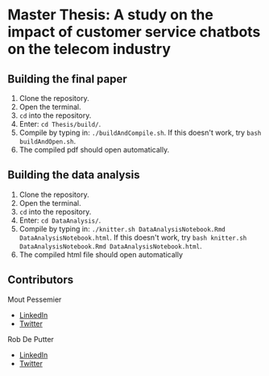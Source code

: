 # Master Thesis: A study on the impact of customer service chatbots on the telecom industry

## Building the final paper
1. Clone the repository.
2. Open the terminal.
3. `cd` into the repository.
4. Enter: `cd Thesis/build/`.
5. Compile by typing in: `./buildAndCompile.sh`. If this doesn't work, try `bash buildAndOpen.sh`.
6. The compiled pdf should open automatically.

## Building the data analysis
1. Clone the repository.
2. Open the terminal.
3. `cd` into the repository.
4. Enter: `cd DataAnalysis/`.
5. Compile by typing in: `./knitter.sh DataAnalysisNotebook.Rmd DataAnalysisNotebook.html`. If this doesn't work, try `bash knitter.sh DataAnalysisNotebook.Rmd DataAnalysisNotebook.html`.
6. The compiled html file should open automatically

## Contributors
Mout Pessemier
- [LinkedIn](https://www.linkedin.com/in/moutpessemier/)
- [Twitter](https://twitter.com/MoutPessemier)

Rob De Putter
- [LinkedIn](https://www.linkedin.com/in/robdeputter/)
- [Twitter](https://twitter.com/Rob_Deputter)

